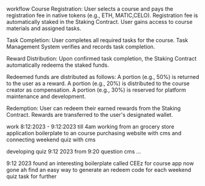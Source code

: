 workflow
Course Registration:
User selects a course and pays the registration fee in native tokens (e.g., ETH, MATIC,CELO).
Registration fee is automatically staked in the Staking Contract.
User gains access to course materials and assigned tasks.


Task Completion:
User completes all required tasks for the course.
Task Management System verifies and records task completion.


Reward Distribution:
Upon confirmed task completion, the Staking Contract automatically redeems the staked funds.


Redeemed funds are distributed as follows:
A portion (e.g., 50%) is returned to the user as a reward.
A portion (e.g., 20%) is distributed to the course creator as compensation.
A portion (e.g., 30%) is reserved for platform maintenance and development.

Redemption:
User can redeem their earned rewards from the Staking Contract.
Rewards are transferred to the user's designated wallet.



work 8:12:2023 - 9:12:2023 till 4am working from an grocery store application boilerplate to an course purchasing website with cms and connecting weekend quiz with cms 

developing quiz 9:12 2023 from 9:20 question cms ...

9:12 2023 found an interesting boilerplate called CEEz for course app now gone ah find an easy way to generate an redeem code for each weekend quiz task for further